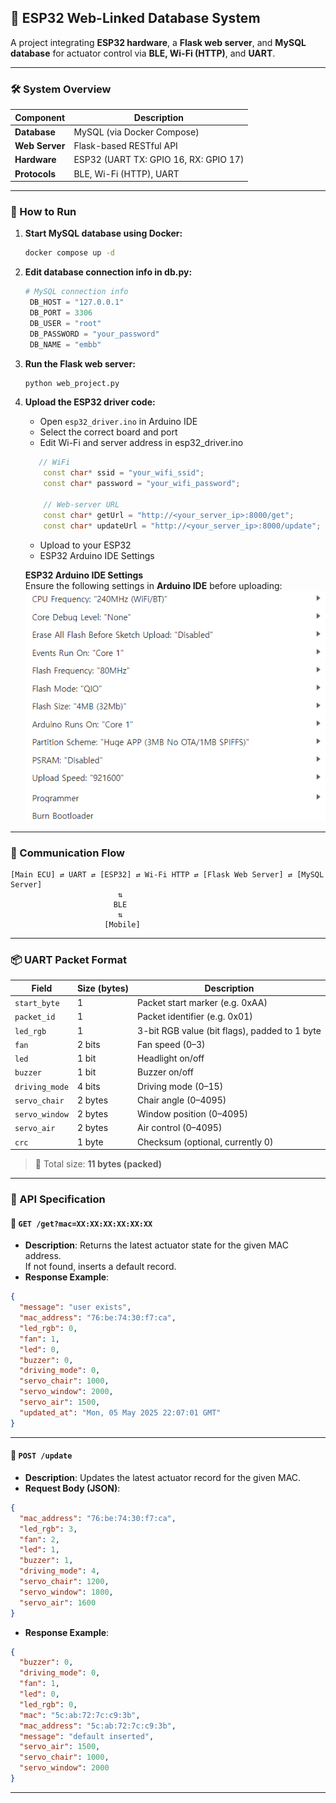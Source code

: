 ## 📡 ESP32 Web-Linked Database System

A project integrating **ESP32 hardware**, a **Flask web server**, and **MySQL database** for actuator control via **BLE, Wi-Fi (HTTP)**, and **UART**.

---

### 🛠️ System Overview

| Component      | Description                            |
|----------------|----------------------------------------|
| **Database**   | MySQL (via Docker Compose)             |
| **Web Server** | Flask-based RESTful API                |
| **Hardware**   | ESP32 (UART TX: GPIO 16, RX: GPIO 17)  |
| **Protocols**  | BLE, Wi-Fi (HTTP), UART                |

---

### 🚀 How to Run

1. **Start MySQL database using Docker:**

   ```bash
   docker compose up -d
   ```

2. **Edit database connection info in db.py:**

   ```python
   # MySQL connection info
    DB_HOST = "127.0.0.1"
    DB_PORT = 3306
    DB_USER = "root"
    DB_PASSWORD = "your_password"
    DB_NAME = "embb"
   ```

3. **Run the Flask web server:**

   ```bash
   python web_project.py
   ```

4. **Upload the ESP32 driver code:**

   - Open `esp32_driver.ino` in Arduino IDE  
   - Select the correct board and port  
   - Edit Wi-Fi and server address in esp32_driver.ino
    ```cpp
       // WiFi
        const char* ssid = "your_wifi_ssid";
        const char* password = "your_wifi_password";

        // Web-server URL
        const char* getUrl = "http://<your_server_ip>:8000/get";
        const char* updateUrl = "http://<your_server_ip>:8000/update";
    ```
   - Upload to your ESP32
   - ESP32 Arduino IDE Settings

    **ESP32 Arduino IDE Settings**  
    Ensure the following settings in **Arduino IDE** before uploading:  
    ![ESP32 Arduino Settings](./figure/esp32_arduino_settings.png)

---

### 📡 Communication Flow

```
[Main ECU] ⇄ UART ⇄ [ESP32] ⇄ Wi-Fi HTTP ⇄ [Flask Web Server] ⇄ [MySQL Server]
                        ⇅ 
                       BLE
                        ⇅     
                     [Mobile]
```

---

### 📦 UART Packet Format

| Field            | Size (bytes) | Description                        |
|------------------|---------------|------------------------------------|
| `start_byte`     | 1             | Packet start marker (e.g. 0xAA)    |
| `packet_id`      | 1             | Packet identifier (e.g. 0x01)      |
| `led_rgb`        | 1             | 3-bit RGB value (bit flags), padded to 1 byte |
| `fan`            | 2 bits        | Fan speed (0–3)                    |
| `led`            | 1 bit         | Headlight on/off                   |
| `buzzer`         | 1 bit         | Buzzer on/off                      |
| `driving_mode`   | 4 bits        | Driving mode (0–15)                |
| `servo_chair`    | 2 bytes       | Chair angle (0–4095)               |
| `servo_window`   | 2 bytes       | Window position (0–4095)           |
| `servo_air`      | 2 bytes       | Air control (0–4095)               |
| `crc`            | 1 byte        | Checksum (optional, currently 0)   |

> 🔧 Total size: **11 bytes (packed)**



---

### 🧪 API Specification

#### 🔹 `GET /get?mac=XX:XX:XX:XX:XX:XX`

- **Description**: Returns the latest actuator state for the given MAC address.  
  If not found, inserts a default record.
- **Response Example**:

```json
{
  "message": "user exists",
  "mac_address": "76:be:74:30:f7:ca",
  "led_rgb": 0,
  "fan": 1,
  "led": 0,
  "buzzer": 0,
  "driving_mode": 0,
  "servo_chair": 1000,
  "servo_window": 2000,
  "servo_air": 1500,
  "updated_at": "Mon, 05 May 2025 22:07:01 GMT"
}
```

---

#### 🔹 `POST /update`

- **Description**: Updates the latest actuator record for the given MAC.
- **Request Body (JSON)**:

```json
{
  "mac_address": "76:be:74:30:f7:ca",
  "led_rgb": 3,
  "fan": 2,
  "led": 1,
  "buzzer": 1,
  "driving_mode": 4,
  "servo_chair": 1200,
  "servo_window": 1800,
  "servo_air": 1600
}
```

- **Response Example**:

```json
{
  "buzzer": 0,
  "driving_mode": 0,
  "fan": 1,
  "led": 0,
  "led_rgb": 0,
  "mac": "5c:ab:72:7c:c9:3b",
  "mac_address": "5c:ab:72:7c:c9:3b",
  "message": "default inserted",
  "servo_air": 1500,
  "servo_chair": 1000,
  "servo_window": 2000
}
```

---
